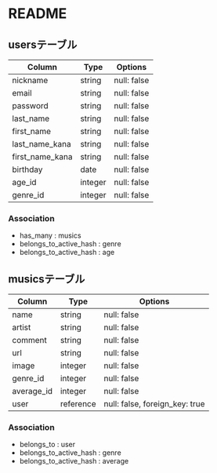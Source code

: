 # README

## usersテーブル

| Column          | Type    | Options     |
| --------------- | ------- | ----------- |
| nickname        | string  | null: false |
| email           | string  | null: false |
| password        | string  | null: false |
| last_name       | string  | null: false |
| first_name      | string  | null: false |
| last_name_kana  | string  | null: false |
| first_name_kana | string  | null: false |
| birthday        | date    | null: false |
| age_id          | integer | null: false |
| genre_id        | integer | null: false |

### Association
- has_many : musics
- belongs_to_active_hash : genre
- belongs_to_active_hash : age

## musicsテーブル

| Column     | Type      | Options                        |
| ---------- | --------- | ------------------------------ |
| name       | string    | null: false                    |
| artist     | string    | null: false                    |
| comment    | string    | null: false                    |
| url        | string    | null: false                    |
| image      | integer   | null: false                    |
| genre_id   | integer   | null: false                    |
| average_id | integer   | null: false                    |
| user       | reference | null: false, foreign_key: true |

### Association
- belongs_to : user
- belongs_to_active_hash : genre
- belongs_to_active_hash : average